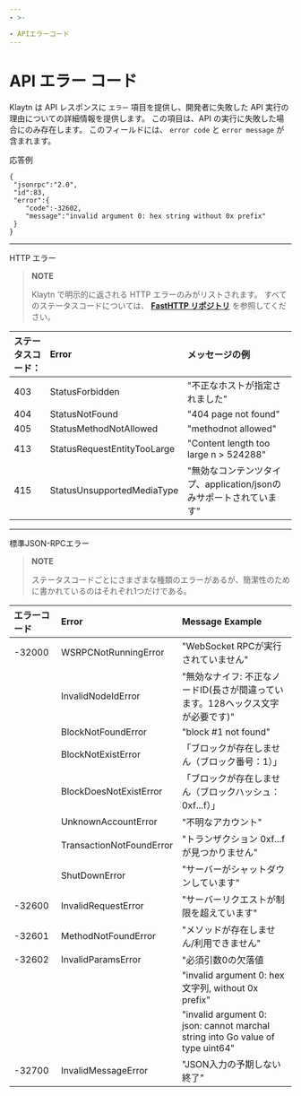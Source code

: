 ```yaml
---
- >-

- APIエラーコード
---
```


# API エラー コード <a id="api-error-codes"></a>

Klaytn は API レスポンスに `エラー` 項目を提供し、開発者に失敗した API 実行の理由についての詳細情報を提供します。 この項目は、API の実行に失敗した場合にのみ存在します。 このフィールドには、 `error code` と `error message` が含まれます。

応答例
```
{
 "jsonrpc":"2.0",
 "id":83,
 "error":{
    "code":-32602,
    "message":"invalid argument 0: hex string without 0x prefix"
 }
}
```

---
HTTP エラー
> **NOTE**
> 
> Klaytn で明示的に返される HTTP エラーのみがリストされます。 すべてのステータスコードについては、 [**FastHTTP リポジトリ**](https://github.com/valyala/fasthttp/blob/5d73da31aed12047d2625e86bf405a0cd1f77f2b/status.go) を参照してください。

| ステータスコード： | Error                       | メッセージの例                                    |
|:--------- |:--------------------------- |:------------------------------------------ |
| 403       | StatusForbidden             | "不正なホストが指定されました"                           |
| 404       | StatusNotFound              | "404 page not found"                       |
| 405       | StatusMethodNotAllowed      | "methodnot allowed"                        |
| 413       | StatusRequestEntityTooLarge | "Content length too large n > 524288"      |
| 415       | StatusUnsupportedMediaType  | "無効なコンテンツタイプ、application/jsonのみサポートされています" |

---

標準JSON-RPCエラー

> **NOTE**
> 
> ステータスコードごとにさまざまな種類のエラーがあるが、簡潔性のために書かれているのはそれぞれ1つだけである。

| エラーコード | Error                    | Message Example                                                                |
|:------ |:------------------------ |:------------------------------------------------------------------------------ |
| -32000 | WSRPCNotRunningError     | "WebSocket RPCが実行されていません"                                                      |
|        | InvalidNodeIdError       | "無効なナイフ: 不正なノードID(長さが間違っています。128ヘックス文字が必要です)"                                  |
|        | BlockNotFoundError       | "block #1 not found"                                                           |
|        | BlockNotExistError       | 「ブロックが存在しません（ブロック番号：1）」                                                        |
|        | BlockDoesNotExistError   | 「ブロックが存在しません（ブロックハッシュ：0xf...f）」                                                |
|        | UnknownAccountError      | "不明なアカウント"                                                                     |
|        | TransactionNotFoundError | "トランザクション 0xf...f が見つかりません"                                                    |
|        | ShutDownError            | "サーバーがシャットダウンしています"                                                            |
| -32600 | InvalidRequestError      | "サーバーリクエストが制限を超えています"                                                          |
| -32601 | MethodNotFoundError      | "メソッドが存在しません/利用できません"                                                          |
| -32602 | InvalidParamsError       | "必須引数0の欠落値                                                                     |
|        |                          | "invalid argument 0: hex文字列, without 0x prefix"                                |
|        |                          | "invalid argument 0: json: cannot marchal string into Go value of type uint64" |
| -32700 | InvalidMessageError      | "JSON入力の予期しない終了"                                                               |
